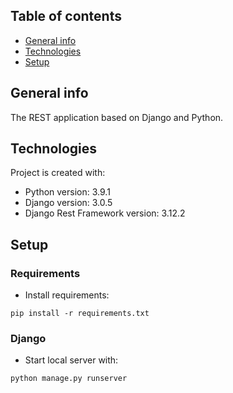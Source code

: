 ## Table of contents
* [General info](#general-info)
* [Technologies](#technologies)
* [Setup](#setup)

## General info
The REST application based on Django and Python.

## Technologies
Project is created with:
* Python version: 3.9.1
* Django version: 3.0.5
* Django Rest Framework version: 3.12.2

## Setup
### Requirements
- Install requirements:
```
pip install -r requirements.txt
```

### Django
- Start local server with:
```
python manage.py runserver
```